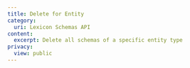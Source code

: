 ```yaml
---
title: Delete for Entity
category:
  uri: Lexicon Schemas API
content:
  excerpt: Delete all schemas of a specific entity type
privacy:
  view: public
---
```


